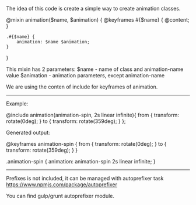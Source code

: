 The idea of this code is create a simple way to create animation classes.

@mixin animation($name, $animation) {
    @keyframes #{$name} {
        @content;
    }

    .#{$name} {
        animation: $name $animation;
    }
}

This mixin has 2 parameters: 
$name - name of class and animation-name value
$animation - animation parameters, except animation-name

We are using the conten of include for keyframes of animation.

-------------------------------------------
Example:

@include animation(animation-spin, 2s linear infinite){
    from { transform: rotate(0deg); }
    to { transform: rotate(359deg); }
};

Generated output:

@keyframes animation-spin {
    from { transform: rotate(0deg); }
    to { transform: rotate(359deg); }
}

.animation-spin {
    animation: animation-spin 2s linear infinite;
}

-------------------------------------------
Prefixes is not included, it can be managed with autoprefixer task 
https://www.npmjs.com/package/autoprefixer

You can find gulp/grunt autoprefixer module.